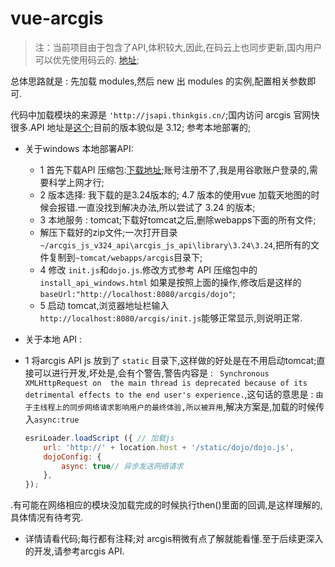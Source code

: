 # vue-arcgis

> 注：当前项目由于包含了API,体积较大,因此,在码云上也同步更新,国内用户可以优先使用码云的. [地址](https://gitee.com/w_jq/arcgis-vue);

总体思路就是 : 先加载 modules,然后 new 出 modules 的实例,配置相关参数即可.

代码中加载模块的来源是  `'http://jsapi.thinkgis.cn/`;国内访问 arcgis 官网快很多.API 地址是[这个](http://jshelp.thinkgis.cn/);目前的版本貌似是 3.12;
参考本地部署的;

* 关于windows 本地部署API: 
	* 1 首先下载API 压缩包:[下载地址](https://developers.arcgis.com/sign-in?redirect_uri=%2Fdownloads%2Fapis-and-sdks);账号注册不了,我是用谷歌账户登录的,需要科学上网才行;
	* 2 版本选择: 我下载的是3.24版本的; 4.7 版本的使用vue 加载天地图的时候会报错.一直没找到解决办法,所以尝试了 3.24 的版本;
	* 3 本地服务 : tomcat;下载好tomcat之后,删除webapps下面的所有文件;
	* 解压下载好的zip文件;一次打开目录 `~/arcgis_js_v324_api\arcgis_js_api\library\3.24\3.24`,把所有的文件复制到`~tomcat/webapps/arcgis`目录下;
	* 4 修改 `init.js`和`dojo.js`.修改方式参考 API 压缩包中的  `install_api_windows.html` 如果是按照上面的操作,修改后是这样的`baseUrl:"http://localhost:8080/arcgis/dojo"`;
	* 5 启动 tomcat,浏览器地址栏输入 `http://localhost:8080/arcgis/init.js`能够正常显示,则说明正常.

* 关于本地 API : 
 * 1 将arcgis API js 放到了 `static` 目录下,这样做的好处是在不用启动tomcat;直接可以进行开发,坏处是,会有个警告,警告内容是 : ` Synchronous XMLHttpRequest on 
 the main thread is deprecated because of its detrimental effects to the end user's experience.`,这句话的意思是 : 
 `由于主线程上的同步网络请求影响用户的最终体验,所以被弃用`,解决方案是,加载的时候传入`async:true`  
    ```javascript
    esriLoader.loadScript ({ // 加载js
        url: 'http://' + location.host + '/static/dojo/dojo.js',
        dojoConfig: {
            async: true// 异步发送网络请求
        },
    });
    ```
 
 
 .有可能在网络相应的模块没加载完成的时候执行then()里面的回调,是这样理解的,具体情况有待考究. 

* 详情请看代码;每行都有注释;对 arcgis稍微有点了解就能看懂.至于后续更深入的开发,请参考arcgis API.
